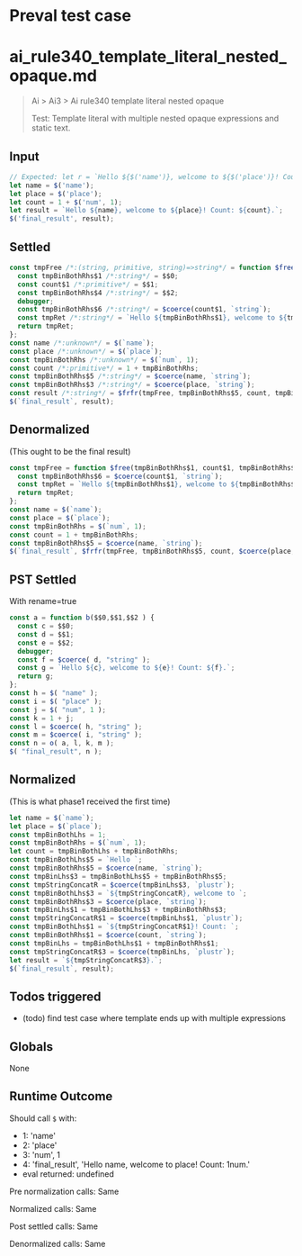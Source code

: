 # Preval test case

# ai_rule340_template_literal_nested_opaque.md

> Ai > Ai3 > Ai rule340 template literal nested opaque
>
> Test: Template literal with multiple nested opaque expressions and static text.

## Input

`````js filename=intro
// Expected: let r = `Hello ${$('name')}, welcome to ${$('place')}! Count: ${1 + $('num', 1)}.`; $('result', r);
let name = $('name');
let place = $('place');
let count = 1 + $('num', 1);
let result = `Hello ${name}, welcome to ${place}! Count: ${count}.`;
$('final_result', result);
`````


## Settled


`````js filename=intro
const tmpFree /*:(string, primitive, string)=>string*/ = function $free($$0, $$1, $$2) {
  const tmpBinBothRhs$1 /*:string*/ = $$0;
  const count$1 /*:primitive*/ = $$1;
  const tmpBinBothRhs$4 /*:string*/ = $$2;
  debugger;
  const tmpBinBothRhs$6 /*:string*/ = $coerce(count$1, `string`);
  const tmpRet /*:string*/ = `Hello ${tmpBinBothRhs$1}, welcome to ${tmpBinBothRhs$4}! Count: ${tmpBinBothRhs$6}.`;
  return tmpRet;
};
const name /*:unknown*/ = $(`name`);
const place /*:unknown*/ = $(`place`);
const tmpBinBothRhs /*:unknown*/ = $(`num`, 1);
const count /*:primitive*/ = 1 + tmpBinBothRhs;
const tmpBinBothRhs$5 /*:string*/ = $coerce(name, `string`);
const tmpBinBothRhs$3 /*:string*/ = $coerce(place, `string`);
const result /*:string*/ = $frfr(tmpFree, tmpBinBothRhs$5, count, tmpBinBothRhs$3);
$(`final_result`, result);
`````


## Denormalized
(This ought to be the final result)

`````js filename=intro
const tmpFree = function $free(tmpBinBothRhs$1, count$1, tmpBinBothRhs$4) {
  const tmpBinBothRhs$6 = $coerce(count$1, `string`);
  const tmpRet = `Hello ${tmpBinBothRhs$1}, welcome to ${tmpBinBothRhs$4}! Count: ${tmpBinBothRhs$6}.`;
  return tmpRet;
};
const name = $(`name`);
const place = $(`place`);
const tmpBinBothRhs = $(`num`, 1);
const count = 1 + tmpBinBothRhs;
const tmpBinBothRhs$5 = $coerce(name, `string`);
$(`final_result`, $frfr(tmpFree, tmpBinBothRhs$5, count, $coerce(place, `string`)));
`````


## PST Settled
With rename=true

`````js filename=intro
const a = function b($$0,$$1,$$2 ) {
  const c = $$0;
  const d = $$1;
  const e = $$2;
  debugger;
  const f = $coerce( d, "string" );
  const g = `Hello ${c}, welcome to ${e}! Count: ${f}.`;
  return g;
};
const h = $( "name" );
const i = $( "place" );
const j = $( "num", 1 );
const k = 1 + j;
const l = $coerce( h, "string" );
const m = $coerce( i, "string" );
const n = o( a, l, k, m );
$( "final_result", n );
`````


## Normalized
(This is what phase1 received the first time)

`````js filename=intro
let name = $(`name`);
let place = $(`place`);
const tmpBinBothLhs = 1;
const tmpBinBothRhs = $(`num`, 1);
let count = tmpBinBothLhs + tmpBinBothRhs;
const tmpBinBothLhs$5 = `Hello `;
const tmpBinBothRhs$5 = $coerce(name, `string`);
const tmpBinLhs$3 = tmpBinBothLhs$5 + tmpBinBothRhs$5;
const tmpStringConcatR = $coerce(tmpBinLhs$3, `plustr`);
const tmpBinBothLhs$3 = `${tmpStringConcatR}, welcome to `;
const tmpBinBothRhs$3 = $coerce(place, `string`);
const tmpBinLhs$1 = tmpBinBothLhs$3 + tmpBinBothRhs$3;
const tmpStringConcatR$1 = $coerce(tmpBinLhs$1, `plustr`);
const tmpBinBothLhs$1 = `${tmpStringConcatR$1}! Count: `;
const tmpBinBothRhs$1 = $coerce(count, `string`);
const tmpBinLhs = tmpBinBothLhs$1 + tmpBinBothRhs$1;
const tmpStringConcatR$3 = $coerce(tmpBinLhs, `plustr`);
let result = `${tmpStringConcatR$3}.`;
$(`final_result`, result);
`````


## Todos triggered


- (todo) find test case where template ends up with multiple expressions


## Globals


None


## Runtime Outcome


Should call `$` with:
 - 1: 'name'
 - 2: 'place'
 - 3: 'num', 1
 - 4: 'final_result', 'Hello name, welcome to place! Count: 1num.'
 - eval returned: undefined

Pre normalization calls: Same

Normalized calls: Same

Post settled calls: Same

Denormalized calls: Same
